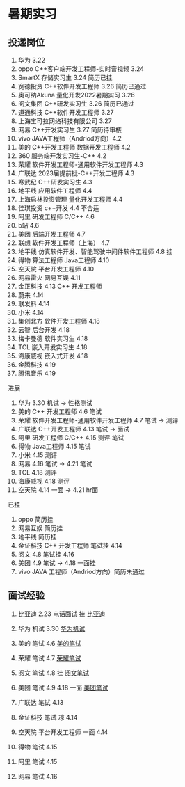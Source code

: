 # 暑期实习

## 投递岗位
1. 华为 3.22
2. oppo C++客户端开发工程师-实时音视频 3.24 
4. SmartX 存储实习生 3.24 简历已挂
5. 宽德投资 C++软件开发工程师 3.26 简历已通过
6. 奥可纳Akuna 量化开发2022暑期实习 3.26
7. 阅文集团 C++研发实习生 3.26 简历已通过
8. 道通科技 C++软件开发工程师 3.27
9. 上海宝可拉网络科技有限公司 3.27
10. 网易 C++开发实习生 3.27 简历待审核
11. vivo JAVA工程师（Andriod方向）4.2
12. 美的 C++开发工程师 数据开发工程师 4.2
13. 360 服务端开发实习生-C++ 4.2
14. 荣耀 软件开发工程师-通用软件开发工程师 4.3
15. 广联达 2023届提前批-C++开发工程师 4.3
16. 寒武纪 C++研发实习生 4.3
17. 地平线 应用软件工程师 4.4
18. 上海启林投资管理 量化开发工程师 4.4
19. 佳琪投资 c++开发 4.4 不合适
20. 阿里 研发工程师 C/C++ 4.6
21. b站 4.6
22. 美团 后端开发工程师 4.7
23. 联想 软件开发工程师（上海） 4.7
24. 地平线 仿真软件开发、智能驾驶中间件软件工程师 4.8 挂
25. 得物 算法工程师 Java工程师 4.10
26. 空天院 平台开发工程师 4.10
27. 网易雷火 网易互娱 4.11
28. 金正科技 4.13 C++ 开发工程师 
29. 蔚来 4.14
30. 联发科 4.14
31. 小米 4.14
32. 集创北方 软件开发工程师 4.18
33. 云智 后台开发 4.18
34. 梅卡曼德 软件实习生 4.18
35. TCL 嵌入开发实习生 4.18
36. 海康威视 嵌入式开发 4.18
37. 金腾科技 4.19
38. 腾讯音乐 4.19




进展  
1. 华为 3.30 机试 -> 性格测试
2. 美的 C++ 开发工程师 4.6 笔试
3. 荣耀 软件开发工程师-通用软件开发工程师 4.7 笔试 -> 测评
4. 广联达 C++开发工程师 4.13 笔试 -> 面试
5. 阿里 研发工程师 C/C++ 4.15 测评 笔试 
6. 得物 Java工程师 4.15 笔试
7. 小米 4.15  测评
8. 网易 4.16 笔试 -> 4.21 笔试
9. TCL 4.18 测评
10. 海康威视 4.18 测评
11. 空天院 4.14 一面 -> 4.21 hr面


    
已挂
1. oppo 简历挂
2. 网易互娱 简历挂
3. 地平线 简历挂
4. 金证科技 C++ 开发工程师 笔试挂 4.14
5. 阅文 4.8 笔试挂 4.16
6. 美团 4.9 笔试 -> 4.18 一面挂
7. vivo JAVA 工程师（Andriod方向）简历未通过


## 面试经验  

1. 比亚迪 2.23 电话面试  挂 
[比亚迪](.//比亚迪.md)

2. 华为 机试 3.30
[华为机试](https://www.nowcoder.com/discuss/919142?type=post&order=create&pos=&page=1&ncTraceId=&channel=-1&source_id=search_post_nctrack&gio_id=E1540C4C1D1FFD6FD3F271079B049B8B-1648800652477)

3. 美的 笔试 4.6
[美的笔试](.//美的.md)

4. 荣耀 笔试 4.7
[荣耀笔试](.//荣耀.md)

4. 阅文 笔试 4.8 挂
[阅文笔试](.//阅文.md)

5. 美团 笔试 4.9  4.18 一面
[美团笔试](https://leetcode-cn.com/circle/discuss/hAAj8i/)

6. 广联达 笔试  4.13

7. 金证科技 笔试 凉  4.14

8. 空天院 平台开发工程师 一面 4.14

9. 得物 笔试 4.15

10. 阿里 笔试 4.15

11. 网易 笔试 4.16